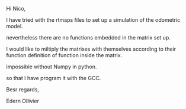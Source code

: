 Hi Nico,

I have tried with the rtmaps files to set up a simulation of the odometric model.

nevertheless there are no functions embedded in the matrix set up.

I would like to miltiply the matrixes with themselves according to their function definition of function inside the matrix.

impossible without Numpy in python.

so that I have program it with the GCC.

Besr regards,

Edern Ollivier
